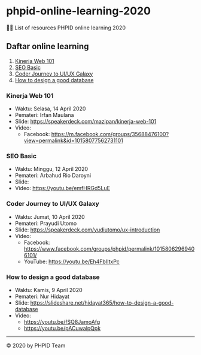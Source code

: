 # phpid-online-learning-2020

👩‍🏫 List of resources PHPID online learning 2020

## Daftar online learning

1. [Kinerja Web 101](#kinerja-web-101)
1. [SEO Basic](#seo-basic)
1. [Coder Journey to UI/UX Galaxy](#coder-journey-to-uiux-galaxy)
1. [How to design a good database](#how-to-design-a-good-database)


### Kinerja Web 101

- Waktu: Selasa, 14 April 2020
- Pemateri: Irfan Maulana
- Slide: https://speakerdeck.com/mazipan/kinerja-web-101
- Video:
  - Facebook: https://m.facebook.com/groups/35688476100?view=permalink&id=10158077562731101

### SEO Basic

- Waktu: Minggu, 12 April 2020
- Pemateri: Arbahud Rio Daroyni
- Slide:
- Video: https://youtu.be/emfHRGd5LuE

### Coder Journey to UI/UX Galaxy

- Waktu: Jumat, 10 April 2020
- Pemateri: Prayudi Utomo
- Slide: https://speakerdeck.com/yudiutomo/ux-introduction
- Video: 
   - Facebook: https://www.facebook.com/groups/phpid/permalink/10158062969406101/
   - YouTube: https://youtu.be/Eh4FbIItxPc

### How to design a good database

- Waktu: Kamis, 9 April 2020
- Pemateri: Nur Hidayat
- Slide: https://slideshare.net/hidayat365/how-to-design-a-good-database
- Video: 
    - https://youtu.be/fSQ8JamoAfg
    - https://youtu.be/pACuwalpQpk

----

©️ 2020 by PHPID Team
